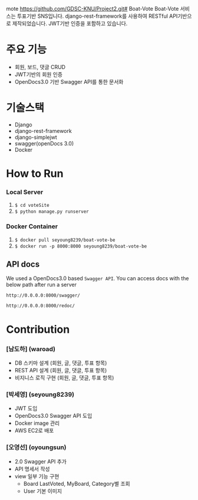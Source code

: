 mote https://github.com/GDSC-KNU/Project2.git# Boat-Vote
Boat-Vote 서비스는 투표기반 SNS입니다.
django-rest-framework를 사용하여 RESTful API기반으로 제작되었습니다.
JWT기반 인증을 포함하고 있습니다.

# 주요 기능
- 회원, 보드, 댓글 CRUD
- JWT기반의 회원 인증
- OpenDocs3.0 기반 Swagger API를 통한 문서화

# 기술스택
- Django
- django-rest-framework
- django-simplejwt
- swagger(openDocs 3.0)
- Docker

# How to Run
### Local Server
1. `$ cd voteSite`
2. `$ python manage.py runserver`

### Docker Container
1. `$ docker pull seyoung8239/boat-vote-be`
2. `$ docker run -p 8000:8000 seyoung8239/boat-vote-be`

## API docs
We used a OpenDocs3.0 based `Swagger API`. You can access docs with the below path after run a server

`http://0.0.0.0:8000/swagger/` 

`http://0.0.0.0:8000/redoc/`

# Contribution
### [남도하] (waroad)
- DB 스키마 설계 (회원, 글, 댓글, 투표 항목)
- REST API 설계 (회원, 글, 댓글, 투표 항목)
- 비지니스 로직 구현 (회원, 글, 댓글, 투표 항목)

### [박세영] (seyoung8239)
- JWT 도입
- OpenDocs3.0 Swagger API 도입
- Docker image 관리
- AWS EC2로 배포

### [오영선] (oyoungsun) 
- 2.0 Swagger API 추가 
- API 명세서 작성 
- view 일부 기능 구현 
    - Board 
        LastVoted, MyBoard, Category별 조회 
    - User 기본 이미지
